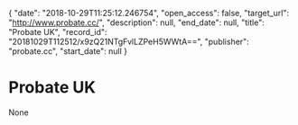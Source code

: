 {
  "date": "2018-10-29T11:25:12.246754", 
  "open_access": false, 
  "target_url": "http://www.probate.cc/", 
  "description": null, 
  "end_date": null, 
  "title": "Probate UK", 
  "record_id": "20181029T112512/x9zQ21NTgFvlLZPeH5WWtA==", 
  "publisher": "probate.cc", 
  "start_date": null
}

# Probate UK

None
